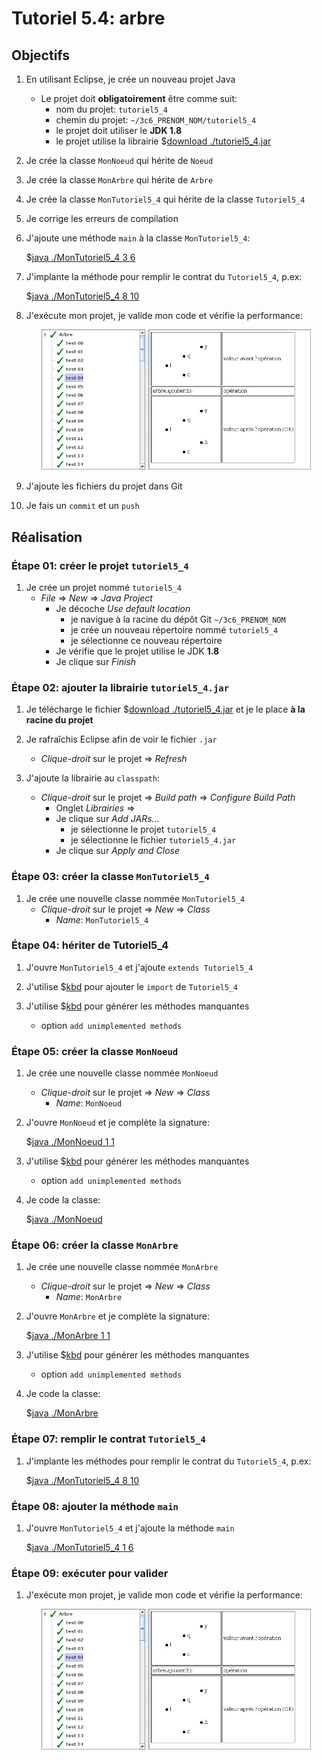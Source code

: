 # Tutoriel 5.4: arbre

## Objectifs

1. En utilisant Eclipse, je crée un nouveau projet Java
    * Le projet doit **obligatoirement** être comme suit:
        * nom du projet: `tutoriel5_4`
        * chemin du projet: `~/3c6_PRENOM_NOM/tutoriel5_4`
        * le projet doit utiliser le **JDK 1.8**
        * le projet utilise la librairie $[download ./tutoriel5_4.jar](tutoriel5_4.jar)

1. Je crée la classe `MonNoeud` qui hérite de `Noeud`

1. Je crée la classe `MonArbre` qui hérite de `Arbre`

1. Je crée la classe `MonTutoriel5_4` qui hérite de la classe `Tutoriel5_4`

1. Je corrige les erreurs de compilation

1. J'ajoute une méthode `main` à la classe `MonTutoriel5_4`:

    $[java ./MonTutoriel5_4 3 6]()

1. J'implante la méthode pour remplir le contrat du `Tutoriel5_4`, p.ex:

    $[java ./MonTutoriel5_4 8 10]()

1. J'exécute mon projet, je valide mon code et vérifie la performance:

    <center>
        <img src="validation.png" width="90%">
    </center>



1. J'ajoute les fichiers du projet dans Git 

1. Je fais un `commit` et un `push`

## Réalisation

### Étape 01: créer le projet `tutoriel5_4`

1. Je crée un projet nommé `tutoriel5_4`
    * *File* => *New* => *Java Project*
        * Je décoche *Use default location*
            * je navigue à la racine du dépôt Git `~/3c6_PRENOM_NOM`
            * je crée un nouveau répertoire nommé `tutoriel5_4`
            * je sélectionne ce nouveau répertoire
        * Je vérifie que le projet utilise le JDK **1.8**
        * Je clique sur *Finish*


### Étape 02: ajouter la librairie `tutoriel5_4.jar`

1. Je télécharge le fichier $[download ./tutoriel5_4.jar](tutoriel5_4.jar) et je le place **à la racine du projet**

1. Je rafraîchis Eclipse afin de voir le fichier `.jar`
    * *Clique-droit* sur le projet => *Refresh*

1. J'ajoute la librairie au `classpath`:
    * *Clique-droit* sur le projet => *Build path* => *Configure Build Path*
        * Onglet *Librairies* =>
        * Je clique sur *Add JARs...*
            * je sélectionne le projet `tutoriel5_4`
            * je sélectionne le fichier `tutoriel5_4.jar`
        * Je clique sur *Apply and Close*

### Étape 03: créer la classe `MonTutoriel5_4`

1. Je crée une nouvelle classe nommée `MonTutoriel5_4`
    * *Clique-droit* sur le projet => *New* => *Class*
        *  *Name*: `MonTutoriel5_4`

### Étape 04: hériter de Tutoriel5_4

1. J'ouvre `MonTutoriel5_4` et j'ajoute `extends Tutoriel5_4`

1. J'utilise $[kbd](Ctrl+1) pour ajouter le `import` de `Tutoriel5_4`

1. J'utilise $[kbd](Ctrl+1) pour générer les méthodes manquantes
    * option `add unimplemented methods`

### Étape 05: créer la classe `MonNoeud`

1. Je crée une nouvelle classe nommée `MonNoeud`
    * *Clique-droit* sur le projet => *New* => *Class*
        *  *Name*: `MonNoeud`

1. J'ouvre `MonNoeud` et je complète la signature:

    $[java ./MonNoeud 1 1]()

1. J'utilise $[kbd](Ctrl+1) pour générer les méthodes manquantes
    * option `add unimplemented methods`

1. Je code la classe:

    $[java ./MonNoeud]()

### Étape 06: créer la classe `MonArbre`

1. Je crée une nouvelle classe nommée `MonArbre`
    * *Clique-droit* sur le projet => *New* => *Class*
        *  *Name*: `MonArbre`

1. J'ouvre `MonArbre` et je complète la signature:

    $[java ./MonArbre 1 1]()

1. J'utilise $[kbd](Ctrl+1) pour générer les méthodes manquantes
    * option `add unimplemented methods`

1. Je code la classe:

    $[java ./MonArbre]()

### Étape 07: remplir le contrat `Tutoriel5_4`

1. J'implante les méthodes pour remplir le contrat du `Tutoriel5_4`, p.ex:

    $[java ./MonTutoriel5_4 8 10]()

### Étape 08: ajouter la méthode `main`

1. J'ouvre `MonTutoriel5_4` et j'ajoute la méthode `main`

    $[java ./MonTutoriel5_4 1 6]()

### Étape 09: exécuter pour valider

1. J'exécute mon projet, je valide mon code et vérifie la performance:

    <center>
        <img src="validation.png" width="90%">
    </center>
